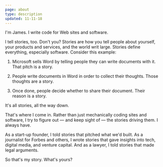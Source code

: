 ```yaml
---
page: about
type: description
updated: 11-11-18
---
```


I'm James. I write code for Web sites and software. 

I tell stories, too. Don't you? Stories are how you tell people about yourself, your products and services, and the world writ large. Stories define everything, especially software. Consider this example:

1. Microsoft sells Word by telling people they can write documents with it. 
    That pitch is a story.  

2. People write documents in Word in order to collect their thoughts. 
    Those thoughts are a story.

3. Once done, people decide whether to share their document. 
    Their reason is a story.

It's all stories, all the way down. 

That's where I come in. Rather than just mechanically coding sites and software, I try to figure out — and keep sight of — the stories driving them. I always have.

As a start-up founder, I told stories that pitched what we'd built. As a journalist for Forbes and others, I wrote stories that gave insights into tech, digital media, and venture capital. And as a lawyer, I told stories that made legal arguments.

So that's my story. What's yours?

